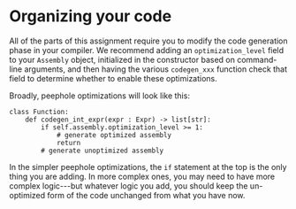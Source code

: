 # Organizing your code

All of the parts of this assignment require you to modify the code
generation phase in your compiler. We recommend adding an
`optimization_level` field to your `Assembly` object, initialized in the
constructor based on command-line arguments, and then having the various
`codegen_xxx` function check that field to determine whether to enable these
optimizations.

Broadly, peephole optimizations will look like this:

    class Function:
        def codegen_int_expr(expr : Expr) -> list[str]:
            if self.assembly.optimization_level >= 1:
                # generate optimized assembly
                return
            # generate unoptimized assembly

In the simpler peephole optimizations, the `if` statement at the top
is the only thing you are adding. In more complex ones, you may need
to have more complex logic---but whatever logic you add, you should
keep the un-optimized form of the code unchanged from what you have now.


